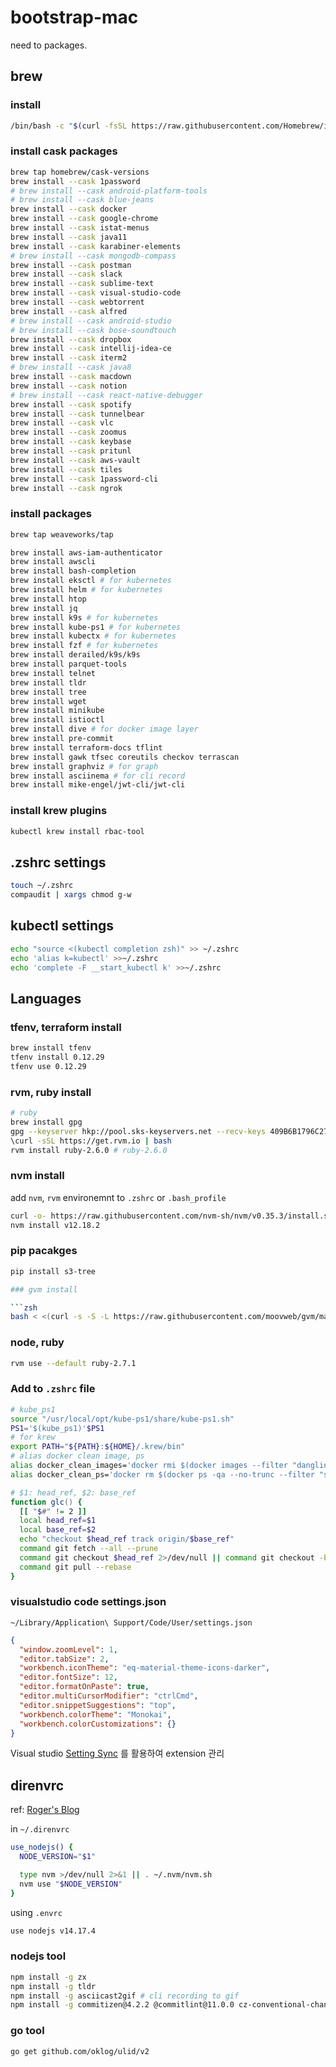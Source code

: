 # bootstrap-mac

need to packages.

## brew

### install

```zsh
/bin/bash -c "$(curl -fsSL https://raw.githubusercontent.com/Homebrew/install/master/install.sh)"
```

### install cask packages

```zsh
brew tap homebrew/cask-versions
brew install --cask 1password
# brew install --cask android-platform-tools
# brew install --cask blue-jeans
brew install --cask docker
brew install --cask google-chrome
brew install --cask istat-menus
brew install --cask java11
brew install --cask karabiner-elements
# brew install --cask mongodb-compass
brew install --cask postman
brew install --cask slack
brew install --cask sublime-text
brew install --cask visual-studio-code
brew install --cask webtorrent
brew install --cask alfred
# brew install --cask android-studio
# brew install --cask bose-soundtouch
brew install --cask dropbox
brew install --cask intellij-idea-ce
brew install --cask iterm2
# brew install --cask java8
brew install --cask macdown
brew install --cask notion
# brew install --cask react-native-debugger
brew install --cask spotify
brew install --cask tunnelbear
brew install --cask vlc
brew install --cask zoomus
brew install --cask keybase
brew install --cask pritunl
brew install --cask aws-vault
brew install --cask tiles
brew install --cask 1password-cli
brew install --cask ngrok
```

### install packages

```zsh
brew tap weaveworks/tap

brew install aws-iam-authenticator
brew install awscli
brew install bash-completion
brew install eksctl # for kubernetes
brew install helm # for kubernetes
brew install htop
brew install jq
brew install k9s # for kubernetes
brew install kube-ps1 # for kubernetes
brew install kubectx # for kubernetes
brew install fzf # for kubernetes
brew install derailed/k9s/k9s
brew install parquet-tools
brew install telnet
brew install tldr
brew install tree
brew install wget
brew install minikube
brew install istioctl
brew install dive # for docker image layer
brew install pre-commit
brew install terraform-docs tflint
brew install gawk tfsec coreutils checkov terrascan
brew install graphviz # for graph
brew install asciinema # for cli record
brew install mike-engel/jwt-cli/jwt-cli
```

### install krew plugins

```zsh
kubectl krew install rbac-tool
```

## .zshrc settings

```zsh
touch ~/.zshrc
compaudit | xargs chmod g-w
```

## kubectl settings

```zsh
echo "source <(kubectl completion zsh)" >> ~/.zshrc
echo 'alias k=kubectl' >>~/.zshrc
echo 'complete -F __start_kubectl k' >>~/.zshrc
```

## Languages

### tfenv, terraform install

```zsh
brew install tfenv
tfenv install 0.12.29
tfenv use 0.12.29
```

### rvm, ruby install

```zsh
# ruby
brew install gpg
gpg --keyserver hkp://pool.sks-keyservers.net --recv-keys 409B6B1796C275462A1703113804BB82D39DC0E3 7D2BAF1CF37B13E2069D6956105BD0E739499BDB
\curl -sSL https://get.rvm.io | bash
rvm install ruby-2.6.0 # ruby-2.6.0
```

### nvm install

add `nvm`, `rvm` environemnt to `.zshrc` or `.bash_profile`

```zsh
curl -o- https://raw.githubusercontent.com/nvm-sh/nvm/v0.35.3/install.sh | bash
nvm install v12.18.2
```

### pip pacakges

```zsh
pip install s3-tree

### gvm install

```zsh
bash < <(curl -s -S -L https://raw.githubusercontent.com/moovweb/gvm/master/binscripts/gvm-installer)
```

### node, ruby

```zsh
rvm use --default ruby-2.7.1
```

### Add to `.zshrc` file

```zsh
# kube_ps1
source "/usr/local/opt/kube-ps1/share/kube-ps1.sh"
PS1='$(kube_ps1)'$PS1
# for krew
export PATH="${PATH}:${HOME}/.krew/bin"
# alias docker clean image, ps
alias docker_clean_images='docker rmi $(docker images --filter "dangling=true" -q --no-trunc) && docker rmi $(docker images | grep "none" | awk "/ / { print $3 }")'
alias docker_clean_ps='docker rm $(docker ps -qa --no-trunc --filter "status=exited")'

# $1: head_ref, $2: base_ref
function glc() {
  [[ "$#" != 2 ]]
  local head_ref=$1
  local base_ref=$2
  echo "checkout $head_ref track origin/$base_ref"
  command git fetch --all --prune
  command git checkout $head_ref 2>/dev/null || command git checkout -b $head_ref --track origin/$base_ref
  command git pull --rebase
}
```

### visualstudio code settings.json

`~/Library/Application\ Support/Code/User/settings.json`

```json
{
  "window.zoomLevel": 1,
  "editor.tabSize": 2,
  "workbench.iconTheme": "eq-material-theme-icons-darker",
  "editor.fontSize": 12,
  "editor.formatOnPaste": true,
  "editor.multiCursorModifier": "ctrlCmd",
  "editor.snippetSuggestions": "top",
  "workbench.colorTheme": "Monokai",
  "workbench.colorCustomizations": {}
}

```

Visual studio [Setting Sync](https://marketplace.visualstudio.com/items?itemName=Shan.code-settings-sync) 를 활용하여 extension 관리

## direnvrc

ref: [Roger's Blog](https://blog.differentpla.net/)

in `~/.direnvrc`

```sh
use_nodejs() {
  NODE_VERSION="$1"

  type nvm >/dev/null 2>&1 || . ~/.nvm/nvm.sh
  nvm use "$NODE_VERSION"
}
```

using `.envrc`

```sh
use nodejs v14.17.4
```

### nodejs tool

```bash
npm install -g zx
npm install -g tldr
npm install -g asciicast2gif # cli recording to gif
npm install -g commitizen@4.2.2 @commitlint@11.0.0 cz-conventional-changelog@3.3.0 # for conventional commit
```

### go tool

```bash
go get github.com/oklog/ulid/v2
```
